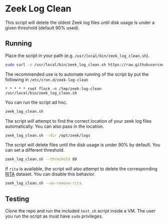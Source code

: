 # Zeek Log Clean

This script will delete the oldest Zeek log files until disk usage is under a given threshold (default 90% used).

## Running

Place the script in your path (e.g. `/usr/local/bin/zeek_log_clean.sh`).

```bash
sudo curl -o /usr/local/bin/zeek_log_clean.sh https://raw.githubusercontent.com/activecm/zeek-log-clean/main/zeek_log_clean.sh && chmod +x /usr/local/bin/zeek_log_clean.sh
```

The recommended use is to automate running of the script by put the following in `/etc/cron.d/zeek-log-clean`
```cron
* * * * * root flock -n /tmp/zeek-log-clean /usr/local/bin/zeek_log_clean.sh
```

You can run the script ad hoc.
```bash
zeek_log_clean.sh
```

The script will attempt to find the correct location of your zeek log files automatically. You can also pass in the location. 
```bash
zeek_log_clean.sh --dir /opt/zeek/logs
```

The script will delete files until the disk usage is under 90% by default. You can set a different threshold.
```bash
zeek_log_clean.sh --threshold 80
```

If `rita` is available, the script will also attempt to delete the corresponding [RITA](https://github.com/activecm/rita) dataset. You can disable this behavior. 
```bash
zeek_log_clean.sh --no-remove-rita
```

## Testing

Clone the repo and run the included `test.sh` script inside a VM. The user you run the script as must have `sudo` privileges.

<!--
(Note: I explored running tests in docker but the test mechanism relies on mounting an image, which isn't practical to do in a continainer.)
-->
